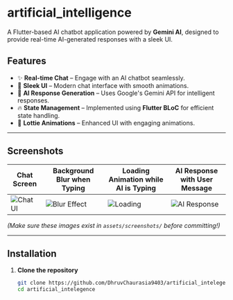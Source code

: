 # **artificial_intelligence**

A Flutter-based AI chatbot application powered by **Gemini AI**, designed to provide real-time AI-generated responses with a sleek UI.

## **Features**

- ✨ **Real-time Chat** – Engage with an AI chatbot seamlessly.
- 📱 **Sleek UI** – Modern chat interface with smooth animations.
- 🤖 **AI Response Generation** – Uses Google's Gemini API for intelligent responses.
- 🔥 **State Management** – Implemented using **Flutter BLoC** for efficient state handling.
- 🎨 **Lottie Animations** – Enhanced UI with engaging animations.

---

## **Screenshots**

| Chat Screen                              | Background Blur when Typing                  | Loading Animation while AI is Typing     | AI Response with User Message                |
|------------------------------------------|----------------------------------------------|------------------------------------------|----------------------------------------------|
| ![Chat UI](assets/screenshots/VOID4.png) | ![Blur Effect](assets/screenshots/void3.png) | ![Loading](assets/screenshots/VOID2.png) | ![AI Response](assets/screenshots/VOID1.png) |

*(Make sure these images exist in `assets/screenshots/` before committing!)*

---

## **Installation**

1. **Clone the repository**
   ```sh
   git clone https://github.com/DhruvChaurasia9403/artificial_intelegence.git
   cd artificial_intelegence
